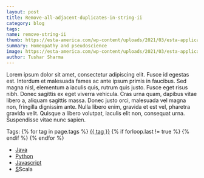 ```yaml
---
layout: post
title: Remove-all-adjacent-duplicates-in-string-ii
category: blog
tags:
name: remove-string-ii
thumb: https://esta-america.com/wp-content/uploads/2021/03/esta-application-pending.jpg
summary: Homeopathy and pseudoscience
image: https://esta-america.com/wp-content/uploads/2021/03/esta-application-pending.jpg
author: Tushar Sharma
---
```



Lorem ipsum dolor sit amet, consectetur adipiscing elit. Fusce id egestas est. Interdum et malesuada fames ac ante ipsum primis in faucibus. Sed magna nisl, elementum a iaculis quis, rutrum quis justo. Fusce eget risus nibh. Donec sagittis ex eget viverra vehicula. Cras urna quam, dapibus vitae libero a, aliquam sagittis massa. Donec justo orci, malesuada vel magna non, fringilla dignissim ante. Nulla libero enim, gravida et est vel, pharetra gravida velit. Quisque a libero volutpat, iaculis elit non, consequat urna. Suspendisse vitae nunc sapien.<!-- truncate_here -->

<p>Tags: {% for tag in page.tags %} <a class="mytag" href="/tag/{{ tag }}" title="View posts tagged with &quot;{{ tag }}&quot;">{{ tag }}</a>  {% if forloop.last != true %} {% endif %} {% endfor %} </p>

<link rel="stylesheet" href="{{ root_url }}/css/multipleTab.css"/>

<script src="{{ root_url }}/js/jquery.easytabs.min.js"></script>

<script src="{{ root_url }}/js/multipleTab.js"></script>

<div class="tab-container">
  <ul>
    <li class="tab Java1"><a href="#Java1">Java</a></li>
    <li class="tab Python1"><a href="#Python1">Python</a></li>
    <li class="tab Javascript1"><a href="#Javascript1">Javascript</a></li>
    <li class="tab Scala1"><a href="#Scala1">S</a>Scala</li>
  </ul>

   <div class="codeSample Java1" id="Java1">
      <script src="https://gist.github.com/tushar-sharma/00bbaae23770cf2b451ed26151951e82.js"></script>
   </div>

  <div class="codeSample Python1" id="Python1">
    <script src="https://gist.github.com/tushar-sharma/a0d5fdd3ca5c8e4e0343a5cb5ec8ea48.js"></script>
  </div>

  <div class="codeSample Javascript1" id="Javascript1">
    <script src="https://gist.github.com/tushar-sharma/22450e5826eb5039af7d938b09028cb8.js"></script>
  </div>

  <div class="codeSample Scala1" id="Scala1">
    <script src="https://gist.github.com/tushar-sharma/0602de585280518b4f86fee090e916d6.js"></script>
  </div>
</div>
